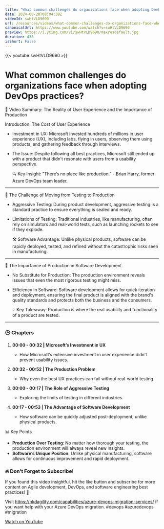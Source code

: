 ```yaml
---
title: "What common challenges do organizations face when adopting DevOps practices?"
date: 2024-08-20T08:04:38Z
videoId: swHtVLD9690
url: /resources/videos/what-common-challenges-do-organizations-face-when-adopting-devops-practices-
canonicalUrl: https://www.youtube.com/watch?v=swHtVLD9690
preview: https://i.ytimg.com/vi/swHtVLD9690/maxresdefault.jpg
duration: 438
isShort: False
---
```


{{< youtube swHtVLD9690 >}}

# What common challenges do organizations face when adopting DevOps practices?

🎥 Video Summary: The Reality of User Experience and the Importance of Production

Introduction: The Cost of User Experience

- Investment in UX: Microsoft invested hundreds of millions in user experience (UX), including labs, flying in users, observing them using products, and gathering feedback through interviews.
- The Issue: Despite following all best practices, Microsoft still ended up with a product that didn't resonate with users from a usability perspective.
  
  🔍 Key Insight: "There’s no place like production." - Brian Harry, former Azure DevOps team leader.

---

 🚀 The Challenge of Moving from Testing to Production

- Aggressive Testing: During product development, aggressive testing is a standard practice to ensure everything is sealed and ready.
- Limitations of Testing: Traditional industries, like manufacturing, often rely on simulators and real-world tests, such as launching rockets to see if they explode.
  
  🛠 Software Advantage: Unlike physical products, software can be rapidly deployed, tested, and refined without the catastrophic risks seen in manufacturing.

---

 🎯 The Importance of Production in Software Development

- No Substitute for Production: The production environment reveals issues that even the most rigorous testing might miss.
- Efficiency in Software: Software development allows for quick iteration and deployment, ensuring the final product is aligned with the brand's quality standards and protects both the business and the consumers.

  💡 Key Takeaway: Production is where the real usability and functionality of a product are tested. 

---

### 🕒 Chapters

1. **00:00 - 00:32 | Microsoft’s Investment in UX** 
   - How Microsoft’s extensive investment in user experience didn't prevent usability issues.

2. **00:32 - 00:52 | The Production Problem**
   - Why even the best UX practices can fail without real-world testing.

3. **00:00 - 00:17 | The Role of Aggressive Testing**
   - Exploring the limits of testing in different industries.

4. **00:17 - 00:53 | The Advantage of Software Development**
   - How software can be quickly adjusted post-deployment, unlike physical products.

 📊 Key Points

- **Production Over Testing**: No matter how thorough your testing, the production environment will always reveal new insights.
- **Software’s Unique Position**: Unlike physical manufacturing, software allows for continuous improvement and rapid deployment.


### **🔥 Don’t Forget to Subscribe!**

If you found this video insightful, hit the like button and subscribe for more content on Agile development, DevOps, and software engineering best practices! 🚀

Visit https://nkdagility.com/capabilities/azure-devops-migration-services/ if you want help with your Azure DevOps migration. #devops #azuredevops #migration

[Watch on YouTube](https://www.youtube.com/watch?v=swHtVLD9690)
